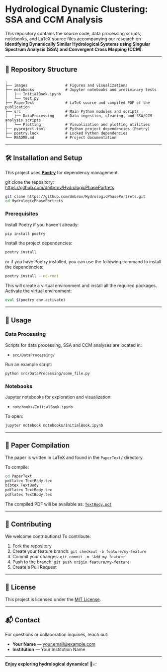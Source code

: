 # Hydrological Dynamic Clustering: SSA and CCM Analysis

This repository contains the source code, data processing scripts, notebooks, and LaTeX source files accompanying our research on **Identifying Dynamically Similar Hydrological Systems using Singular Spectrum Analysis (SSA) and Convergent Cross Mapping (CCM)**.

---

## 📁 Repository Structure

```
.
├── images                 # Figures and visualizations
├── notebooks              # Jupyter notebooks and preliminary tests
│   ├── InitialBook.ipynb
│   └── test.py
├── PaperText              # LaTeX source and compiled PDF of the publication
├── src                    # Main Python modules and scripts
│   ├── DataProcessing     # Data ingestion, cleaning, and SSA/CCM analysis scripts
│   └── Plotting           # Visualization and plotting utilities
├── pyproject.toml         # Python project dependencies (Poetry)
├── poetry.lock            # Locked Python dependencies
└── README.md              # Project documentation
```

---

## 🛠️ Installation and Setup

This project uses **[Poetry](https://python-poetry.org/)** for dependency management.

git clone the repository: https://github.com/dmbrmv/HydrologicPhasePortrets

```bash
git clone https://github.com/dmbrmv/HydrologicPhasePortrets.git
cd HydrologicPhasePortrets
```

### Prerequisites

Install Poetry if you haven't already:

```bash
pip install poetry
```

Install the project dependencies:

```bash
poetry install
```

or if you have Poetry installed, you can use the following command to install the dependencies:

```bash
poetry install --no-root
```

This will create a virtual environment and install all the required packages.
Activate the virtual environment:

```bash
eval $(poetry env activate)
```

---

## 🚀 Usage

### Data Processing

Scripts for data processing, SSA and CCM analyses are located in:

- `src/DataProcessing/`

Run an example script:

```bash
python src/DataProcessing/some_file.py
```

### Notebooks

Jupyter notebooks for exploration and visualization:

- `notebooks/InitialBook.ipynb`

To open:

```bash
jupyter notebook notebooks/InitialBook.ipynb
```

---

## 📄 Paper Compilation

The paper is written in LaTeX and found in the `PaperText/` directory.

To compile:

```bash
cd PaperText
pdflatex TextBody.tex
bibtex TextBody
pdflatex TextBody.tex
pdflatex TextBody.tex
```

The compiled PDF will be available as: [`TextBody.pdf`](PaperText/TextBody.pdf)

---

## 🤝 Contributing

We welcome contributions! To contribute:

1. Fork the repository
2. Create your feature branch: `git checkout -b feature/my-feature`
3. Commit your changes: `git commit -m 'Add my feature'`
4. Push to the branch: `git push origin feature/my-feature`
5. Create a Pull Request

---

## 📜 License

This project is licensed under the [MIT License](LICENSE).

---

## 📬 Contact

For questions or collaboration inquiries, reach out:

- **Your Name** — [your.email@example.com](mailto:your.email@example.com)  
- **Institution** — Your Institution Name

---

**Enjoy exploring hydrological dynamics!** 🌊📈
